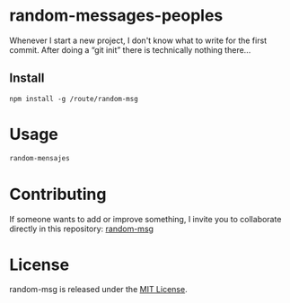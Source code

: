 
# random-messages-peoples

Whenever I start a new project, I don't know what to write for the first commit. After doing a “git init” there is technically nothing there...

## Install

```npm
npm install -g /route/random-msg
```

# Usage

```bash
random-mensajes
```

# Contributing
If someone wants to add or improve something, I invite you to collaborate directly in this repository: [random-msg](https://github.com/platzi/npm-random-msg)

# License
random-msg is released under the [MIT License](https://opensource.org/licenses/MIT).